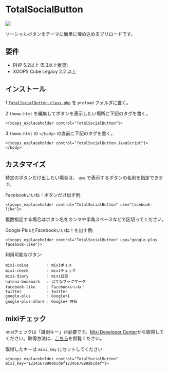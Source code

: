 # TotalSocialButton

![](https://dl.dropbox.com/u/949822/github.com/xoopscube-preload-total-social-button.png)

ソーシャルボタンをテーマに簡単に埋め込めるプリロードです。

## 要件

* PHP 5.2以上 (5.3以上推奨)
* XOOPS Cube Legacy 2.2 以上

## インストール

1 [`TotalSocialButton.class.php`](https://raw.github.com/suin/xoopscube-preloads/master/TotalSocialButtons/TotalSocialButtons.class.php) を `preload` フォルダに置く。

2 `theme.html` を編集してボタンを表示したい場所に下記のタグを書く。

```
<{xoops_explaceholder control="TotalSocialButton"}>
```

3 `theme.html` の `</body>` の直前に下記のタグを書く。

```
<{xoops_explaceholder control="TotalSocialButton.JavaScript"}>
</body>
```

## カスタマイズ

特定のボタンだけ出したい場合は、 `use` で表示するボタンの名前を指定できます。

Facebookいいね！ボタンだけ出す例:

```
<{xoops_explaceholder control="TotalSocialButton" use="facebook-like"}>
```

複数指定する場合はボタン名をカンマや半角スペースなどで区切ってください。

Google PlusとFacebookいいね！を出す例:

```
<{xoops_explaceholder control="TotalSocialButton" use="google-plus facebook-like"}>
```

利用可能なボタン:

```
mixi-voice        : mixiボイス
mixi-check        : mixiチェック
mixi-diary        : mixi日記
hatena-bookmark   : はてなブックマーク
facebook-like     : Facebookいいね！
twitter           : Twitter
google-plus       : Google+1
google-plus-share : Google+ 共有
```

## mixiチェック

mixiチェックは「識別キー」が必要です。[Mixi Developer Center](http://developer.mixi.co.jp)から取得してください。取得方法は、[こちら](http://developer.mixi.co.jp/connect/mixi_plugin/mixi_check/mixicheck/)を御覧ください。

取得したキーは `mixi_key` にセットしてください:

```
<{xoops_explaceholder control="TotalSocialButton" mixi_key="1234567890abcdef1234567890abcdef"}>
```
